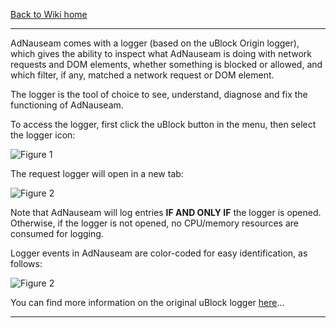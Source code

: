 [Back to Wiki home](https://github.com/gorhill/uBlock/wiki)

***

AdNauseam comes with a logger (based on the uBlock Origin logger), which gives the ability to inspect what AdNauseam is doing with network requests and DOM elements, whether something is blocked or allowed, and which filter, if any, matched a network request or DOM element.

The logger is the tool of choice to see, understand, diagnose and fix the functioning of AdNauseam.

To access the logger, first click the uBlock button in the menu, then select the logger icon:

![Figure 1](https://user-images.githubusercontent.com/3056154/71547463-3f198580-296e-11ea-96d0-91602ea96a31.png)

The request logger will open in a new tab:

![Figure 2](https://raw.githubusercontent.com/wiki/dhowe/AdNauseam/logger-lines.png)

Note that AdNauseam will log entries **IF AND ONLY IF** the logger is opened. Otherwise, if the logger is not opened, no CPU/memory resources are consumed for logging.

Logger events in AdNauseam are color-coded for easy identification, as follows:

![Figure 2](https://raw.githubusercontent.com/wiki/dhowe/AdNauseam/logger-colors.png)

You can find more information on the original uBlock logger [here]()...

***
